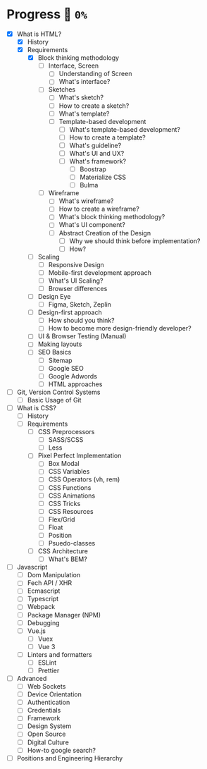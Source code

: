 # Progress 🚀 `0%`
- [x] What is HTML?
    - [x] History
    - [x] Requirements
        - [x] Block thinking methodology
			- [ ] Interface, Screen
				- [ ] Understanding of Screen
				- [ ] What's interface?
			- [ ] Sketches
				- [ ] What's sketch?
				- [ ] How to create a sketch?
				- [ ] What's template?
				- [ ] Template-based development
					- [ ] What's template-based development?
					- [ ] How to create a template?
					- [ ] What's guideline?
					- [ ] What's UI and UX?
					- [ ] What's framework?
						- [ ] Boostrap
						- [ ] Materialize CSS
						- [ ] Bulma
			- [ ] Wireframe
				- [ ] What's wireframe?
				- [ ] How to create a wireframe?
				- [ ] What's block thinking methodology?
				- [ ] What's UI component?
				- [ ] Abstract Creation of the Design
					- [ ] Why we should think before implementation?
					- [ ] How?
		- [ ] Scaling
			- [ ] Responsive Design
			- [ ] Mobile-first development approach
			- [ ] What's UI Scaling?
			- [ ] Browser differences
		- [ ] Design Eye
			- [ ] Figma, Sketch, Zeplin
		- [ ] Design-first approach
			- [ ] How should you think?
			- [ ] How to become more design-friendly developer?
		- [ ] UI & Browser Testing (Manual)
		- [ ] Making layouts
		- [ ] SEO Basics
			- [ ] Sitemap
			- [ ] Google SEO
			- [ ] Google Adwords
			- [ ] HTML approaches
- [ ] Git, Version Control Systems
	- [ ] Basic Usage of Git
- [ ] What is CSS?
	- [ ] History
	- [ ] Requirements
		- [ ] CSS Preprocessors
			- [ ] SASS/SCSS
			- [ ] Less
		- [ ] Pixel Perfect Implementation
			- [ ] Box Modal
			- [ ] CSS Variables
			- [ ] CSS Operators (vh, rem)
			- [ ] CSS Functions
			- [ ] CSS Animations
			- [ ] CSS Tricks
			- [ ] CSS Resources
			- [ ] Flex/Grid
			- [ ] Float
			- [ ] Position
			- [ ] Psuedo-classes
		- [ ] CSS Architecture
			- [ ] What's BEM?
- [ ] Javascript
	- [ ] Dom Manipulation
	- [ ] Fech API / XHR
	- [ ] Ecmascript
	- [ ] Typescript
	- [ ] Webpack
	- [ ] Package Manager (NPM)
	- [ ] Debugging
	- [ ] Vue.js
		- [ ] Vuex
		- [ ] Vue 3
	- [ ] Linters and formatters
		- [ ] ESLint
		- [ ] Prettier
- [ ] Advanced
	- [ ] Web Sockets
	- [ ] Device Orientation
	- [ ] Authentication
	- [ ] Credentials
	- [ ] Framework
	- [ ] Design System
	- [ ] Open Source
	- [ ] Digital Culture
	- [ ] How-to google search?
- [ ] Positions and Engineering Hierarchy
